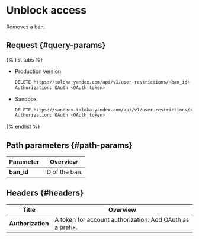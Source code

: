 # Unblock access

Removes a ban.

## Request {#query-params}

{% list tabs %}

- Production version

  ```bash
  DELETE https://toloka.yandex.com/api/v1/user-restrictions/<ban_id>
  Authorization: OAuth <OAuth token>
  ```

- Sandbox

  ```bash
  DELETE https://sandbox.toloka.yandex.com/api/v1/user-restrictions/<ban_id>
  Authorization: OAuth <OAuth token>
  ```

{% endlist %}

## Path parameters {#path-params}

Parameter | Overview
----- | -----
**ban_id** | ID of the ban.


## Headers {#headers}

Title | Overview
----- | -----
**Authorization** | A token for account authorization. Add OAuth as a prefix.
